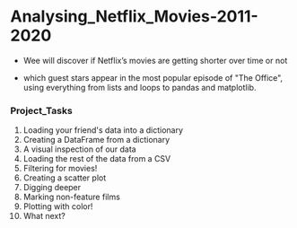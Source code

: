 # Analysing_Netflix_Movies-2011-2020

* Wee will discover if Netflix’s movies are getting shorter over time or not 

* which guest stars appear in the most popular episode of "The Office", using everything from lists and loops to pandas and matplotlib.


### Project_Tasks
 

1. Loading your friend's data into a dictionary
2. Creating a DataFrame from a dictionary
3. A visual inspection of our data
4. Loading the rest of the data from a CSV
5. Filtering for movies!
6. Creating a scatter plot
7. Digging deeper
8. Marking non-feature films
9. Plotting with color!
10. What next?

